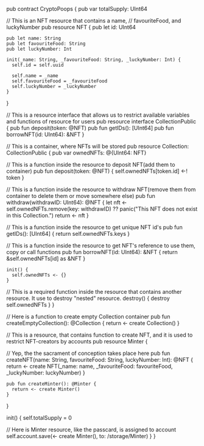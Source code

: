 pub contract CryptoPoops {
  pub var totalSupply: UInt64

  // This is an NFT resource that contains a name,
  // favouriteFood, and luckyNumber
  pub resource NFT {
    pub let id: UInt64

    pub let name: String
    pub let favouriteFood: String
    pub let luckyNumber: Int

    init(_name: String, _favouriteFood: String, _luckyNumber: Int) {
      self.id = self.uuid

      self.name = _name
      self.favouriteFood = _favouriteFood
      self.luckyNumber = _luckyNumber
    }
  }

  // This is a resource interface that allows us to restrict available variables and functions of resource for users
  pub resource interface CollectionPublic {
    pub fun deposit(token: @NFT)
    pub fun getIDs(): [UInt64]
    pub fun borrowNFT(id: UInt64): &NFT
  }

  // This is a container, where NFTs will be stored
  pub resource Collection: CollectionPublic {
    pub var ownedNFTs: @{UInt64: NFT}

  // This is a function inside the resource to deposit NFT(add them to container)
    pub fun deposit(token: @NFT) {
      self.ownedNFTs[token.id] <-! token
    }

  // This is a function inside the resource to withdraw NFT(remove them from container to delete them or move somewhere else)
    pub fun withdraw(withdrawID: UInt64): @NFT {
      let nft <- self.ownedNFTs.remove(key: withdrawID) 
              ?? panic("This NFT does not exist in this Collection.")
      return <- nft
    }

  // This is a function inside the resource to get unique NFT id's
    pub fun getIDs(): [UInt64] {
      return self.ownedNFTs.keys
    }
  
  // This is a function inside the resource to get NFT's reference to use them, copy or call functions
    pub fun borrowNFT(id: UInt64): &NFT {
      return &self.ownedNFTs[id] as &NFT
    }

    init() {
      self.ownedNFTs <- {}
    }

  // This is a required function inside the resource that contains another resource. It use to destroy "nested" resource.
    destroy() {
      destroy self.ownedNFTs
    }
  }

  // Here is a function to create empty Collection container
  pub fun createEmptyCollection(): @Collection {
    return <- create Collection()
  }

  // This is a resource, that contains function to create NFT, and it is used to restrict NFT-creators by accounts
  pub resource Minter {

  // Yep, the the sacrament of conception takes place here
    pub fun createNFT(name: String, favouriteFood: String, luckyNumber: Int): @NFT {
      return <- create NFT(_name: name, _favouriteFood: favouriteFood, _luckyNumber: luckyNumber)
    }

    pub fun createMinter(): @Minter {
      return <- create Minter()
    }

  }

  init() {
    self.totalSupply = 0
    
  // Here is Minter resource, like the passcard, is assigned to account
    self.account.save(<- create Minter(), to: /storage/Minter)
  }
}
